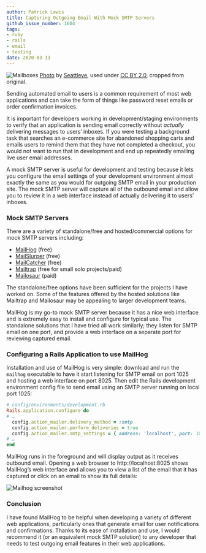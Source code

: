 ```yaml
---
author: Patrick Lewis
title: Capturing Outgoing Email With Mock SMTP Servers
github_issue_number: 1604
tags:
- ruby
- rails
- email
- testing
date: 2020-03-13
---
```


<img src="/blog/2020/03/mock-smtp-servers/banner.jpg" alt="Mailboxes" /> [Photo](http://web.archive.org/web/20190215161746/https://www.flickr.com/photos/seattleye/2891561034/) by [Seattleye](http://web.archive.org/web/20191122092817/https://www.flickr.com/photos/seattleye/), used under [CC BY 2.0](https://creativecommons.org/licenses/by/2.0/), cropped from original.

Sending automated email to users is a common requirement of most web applications and can take the form of things like password reset emails or order confirmation invoices.

It is important for developers working in development/staging environments to verify that an application is sending email correctly without _actually_ delivering messages to users’ inboxes. If you were testing a background task that searches an e-commerce site for abandoned shopping carts and emails users to remind them that they have not completed a checkout, you would not want to run that in development and end up repeatedly emailing live user email addresses.

A mock SMTP server is useful for development and testing because it lets you configure the email settings of your development environment almost exactly the same as you would for outgoing SMTP email in your production site. The mock SMTP server will capture all of the outbound email and allow you to review it in a web interface instead of actually delivering it to users’ inboxes.

### Mock SMTP Servers

There are a variety of standalone/free and hosted/commercial options for mock SMTP servers including:

* [MailHog](https://github.com/mailhog/MailHog) (free)
* [MailSlurper](https://mailslurper.com) (free)
* [MailCatcher](https://mailcatcher.me) (free)
* [Mailtrap](https://mailtrap.io) (free for small solo projects/paid)
* [Mailosaur](https://mailosaur.com) (paid)

The standalone/free options have been sufficient for the projects I have worked on. Some of the features offered by the hosted solutions like Mailtrap and Mailosaur may be appealing to larger development teams.

MailHog is my go-to mock SMTP server because it has a nice web interface and is extremely easy to install and configure for typical use. The standalone solutions that I have tried all work similarly; they listen for SMTP email on one port, and provide a web interface on a separate port for reviewing captured email.

### Configuring a Rails Application to use MailHog

Installation and use of MailHog is very simple: download and run the `mailhog` executable to have it start listening for SMTP email on port 1025 and hosting a web interface on port 8025. Then edit the Rails development environment config file to send email using an SMTP server running on local port 1025:

```ruby
# config/environments/development.rb
Rails.application.configure do
# …
  config.action_mailer.delivery_method = :smtp
  config.action_mailer.perform_deliveries = true
  config.action_mailer.smtp_settings = { address: 'localhost', port: 1025 }
# …
end
```

MailHog runs in the foreground and will display output as it receives outbound email. Opening a web browser to http://localhost:8025 shows MailHog’s web interface and allows you to view a list of the email that it has captured or click on an email to show its full details:

<img src="/blog/2020/03/mock-smtp-servers/mailhog.png" alt="Mailhog screenshot" />

### Conclusion

 I have found MailHog to be helpful when developing a variety of different web applications, particularly ones that generate email for user notifications and confirmations. Thanks to its ease of installation and use, I would recommend it (or an equivalent mock SMTP solution) to any developer that needs to test outgoing email features in their web applications.
